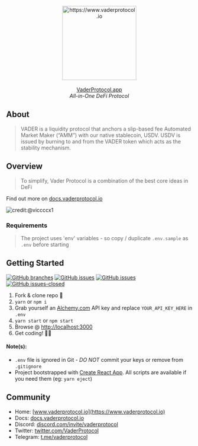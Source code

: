<p align="center">
  <a href="https://www.vaderprotocol.app/" target="_blank">
    <img src="https://raw.githubusercontent.com/vetherasset/branding/main/vader/vader-symbol-w-ring.svg" alt="https://www.vaderprotocol.io" width="200" align="center" />
  </a>
  <br /><br />
  <a href="https://www.vaderprotocol.app" target="_blank">VaderProtocol.app</a>
  <br />
  <i>All-in-One DeFi Protocol</i>
</p>

## About

> VADER is a liquidity protocol that anchors a slip-based fee Automated Market Maker (“AMM”) with our native stablecoin, USDV.
> USDV is issued by burning to and from the VADER token which acts as the stability mechanism.

## Overview

> To simplify, Vader Protocol is a combination of the best core ideas in DeFi

Find out more on [docs.vaderprotocol.io](https://docs.vaderprotocol.io)

![credit:@viccccx1](https://docs.vaderprotocol.io/~/files/v0/b/gitbook-x-prod.appspot.com/o/spaces%2FRFvKilIVGQ0D3dlOWt1v%2Fuploads%2FCi6OQ6KLPZxxyJY9i7is%2FVader%20Infograph%20Thumbnail.png?alt=media&token=8029e648-25f7-450c-85a4-a6572116593a)

### Requirements

> The project uses 'env' variables - so copy / duplicate `.env.sample` as `.env` before starting

## Getting Started

[![GitHub branches](https://badgen.net/github/branches/vetherasset/vader-dapp)](https://github.com/vetherasset/vader-dapp/)
[![GitHub issues](https://badgen.net/github/issues/vetherasset/vader-dapp/)](https://github.com/vetherasset/vader-dapp/issues/)
[![GitHub issues](https://img.shields.io/github/issues/vetherasset/vader-dapp)](https://github.com/vetherasset/vader-dapp/issues)
[![GitHub issues-closed](https://img.shields.io/github/issues-closed/vetherasset/vader-dapp)](https://github.com/vetherasset/vader-dapp/issues?q=is%3Aissue+is%3Aclosed)

1. Fork & clone repo 🍴
2. `yarn` or `npm i`
3. Grab yourself an [Alchemy.com](https://www.youtube.com/watch?v=tfggWxfG9o0) API key and replace `YOUR_API_KEY_HERE` in `.env`
4. `yarn start` or `npm start`
5. Browse @ [http://localhost:3000](http://localhost:3000)
6. Get coding! 🚀🍪

#### Note(s):
- `.env` file is ignored in Git - *DO NOT* commit your keys or remove from `.gitignore`
- Project bootstrapped with [Create React App](https://github.com/facebook/create-react-app). All scripts are available if you need them (eg: `yarn eject`)

## Community

- Home: [www.vaderprotocol.io](https://www.vaderprotocol.io)
- Docs: [docs.vaderprotocol.io](https://docs.vaderprotocol.io)
- Discord: [discord.com/invite/vaderprotocol](https://discord.com/invite/vaderprotocol)
- Twitter: [twitter.com/VaderProtocol](https://twitter.com/VaderProtocol)
- Telegram: [t.me/vaderprotocol](https://t.me/vaderprotocol)